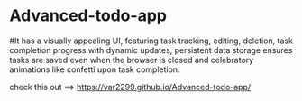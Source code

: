 # Advanced-todo-app
#It has a visually appealing UI, featuring task tracking, editing, deletion, task completion progress with dynamic updates, persistent data storage ensures tasks are saved even when the browser is closed and celebratory animations like confetti upon task completion.

check this out ==> https://var2299.github.io/Advanced-todo-app/
